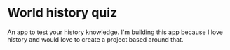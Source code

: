 # World history quiz
 An app to test your history knowledge.
 I'm building this app because I love history and would love to create a project based around that.